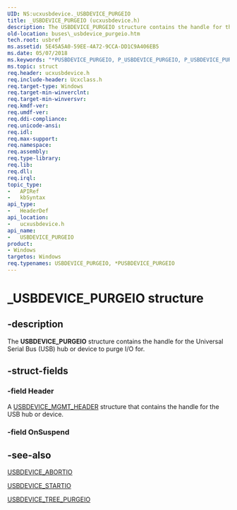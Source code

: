 ```yaml
---
UID: NS:ucxusbdevice._USBDEVICE_PURGEIO
title: _USBDEVICE_PURGEIO (ucxusbdevice.h)
description: The USBDEVICE_PURGEIO structure contains the handle for the Universal Serial Bus (USB) hub or device to purge I/O for.
old-location: buses\_usbdevice_purgeio.htm
tech.root: usbref
ms.assetid: 5E45A5A0-59EE-4A72-9CCA-DD1C9A406EB5
ms.date: 05/07/2018
ms.keywords: "*PUSBDEVICE_PURGEIO, P_USBDEVICE_PURGEIO, P_USBDEVICE_PURGEIO structure pointer [Buses], USBDEVICE_PURGEIO, USBDEVICE_PURGEIO structure [Buses], _USBDEVICE_PURGEIO, buses._usbdevice_purgeio, ucxusbdevice/P_USBDEVICE_PURGEIO, ucxusbdevice/_USBDEVICE_PURGEIO"
ms.topic: struct
req.header: ucxusbdevice.h
req.include-header: Ucxclass.h
req.target-type: Windows
req.target-min-winverclnt: 
req.target-min-winversvr: 
req.kmdf-ver: 
req.umdf-ver: 
req.ddi-compliance: 
req.unicode-ansi: 
req.idl: 
req.max-support: 
req.namespace: 
req.assembly: 
req.type-library: 
req.lib: 
req.dll: 
req.irql: 
topic_type:
-	APIRef
-	kbSyntax
api_type:
-	HeaderDef
api_location:
-	ucxusbdevice.h
api_name:
-	USBDEVICE_PURGEIO
product:
- Windows
targetos: Windows
req.typenames: USBDEVICE_PURGEIO, *PUSBDEVICE_PURGEIO
---
```


# _USBDEVICE_PURGEIO structure


## -description


The <b>USBDEVICE_PURGEIO</b> structure contains the handle for the Universal Serial Bus (USB) hub or device to purge I/O for.


## -struct-fields




### -field Header

A <a href="https://msdn.microsoft.com/library/windows/hardware/mt188075">USBDEVICE_MGMT_HEADER</a> structure that contains  the handle for the USB hub or device.


### -field OnSuspend

 




## -see-also




<a href="https://msdn.microsoft.com/library/windows/hardware/mt188069">USBDEVICE_ABORTIO</a>



<a href="https://msdn.microsoft.com/library/windows/hardware/mt188078">USBDEVICE_STARTIO</a>



<a href="https://msdn.microsoft.com/library/windows/hardware/mt188079">USBDEVICE_TREE_PURGEIO</a>
 

 

